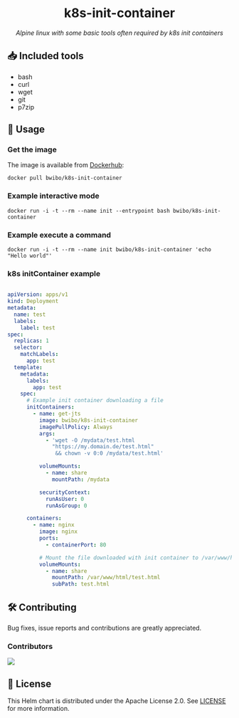 
<h1 align="center">k8s-init-container</h1>

<p align="center">
    <em>Alpine linux with some basic tools often required by k8s init containers</em>
</p>

## :inbox_tray: Included tools

* bash
* curl
* wget
* git
* p7zip

## :rocket: Usage

### Get the image

The image is available from [Dockerhub](https://hub.docker.com/repository/docker/bwibo/k8s-init-container):

```shell
docker pull bwibo/k8s-init-container
```

### Example interactive mode

```shell
docker run -i -t --rm --name init --entrypoint bash bwibo/k8s-init-container
```

### Example execute a command

```shell
docker run -i -t --rm --name init bwibo/k8s-init-container 'echo "Hello world"'
```

### k8s initContainer example

```yaml

apiVersion: apps/v1
kind: Deployment
metadata:
  name: test
  labels:
    label: test
spec:
  replicas: 1
  selector:
    matchLabels:
      app: test
  template:
    metadata:
      labels:
        app: test
    spec:
      # Example init container downloading a file
      initContainers:
        - name: get-jts
          image: bwibo/k8s-init-container
          imagePullPolicy: Always
          args:
            - 'wget -O /mydata/test.html
              "https://my.domain.de/test.html"
               && chown -v 0:0 /mydata/test.html'

          volumeMounts:
            - name: share
              mountPath: /mydata

          securityContext:
            runAsUser: 0
            runAsGroup: 0

      containers:
        - name: nginx
          image: nginx
          ports:
            - containerPort: 80

          # Mount the file downloaded with init container to /var/www/html
          volumeMounts:
            - name: share
              mountPath: /var/www/html/test.html
              subPath: test.html

```

## :hammer_and_wrench: Contributing

Bug fixes, issue reports and contributions are greatly appreciated.

### Contributors

<a href="https://github.com/bwibo">
  <img src="https://contrib.rocks/image?repo=bwibo/k8s-init-container" />
</a>

## :memo: License

This Helm chart is distributed under the Apache License 2.0. See [LICENSE](LICENSE) for more information.
